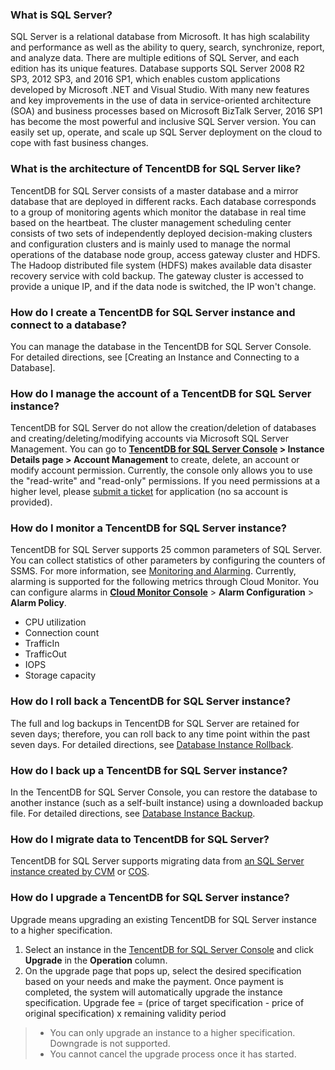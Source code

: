 ### What is SQL Server?
SQL Server is a relational database from Microsoft. It has high scalability and performance as well as the ability to query, search, synchronize, report, and analyze data. There are multiple editions of SQL Server, and each edition has its unique features.
Database supports SQL Server 2008 R2 SP3, 2012 SP3, and 2016 SP1, which enables custom applications developed by Microsoft .NET and Visual Studio. With many new features and key improvements in the use of data in service-oriented architecture (SOA) and business processes based on Microsoft BizTalk Server, 2016 SP1 has become the most powerful and inclusive SQL Server version. You can easily set up, operate, and scale up SQL Server deployment on the cloud to cope with fast business changes.

### What is the architecture of TencentDB for SQL Server like?
TencentDB for SQL Server consists of a master database and a mirror database that are deployed in different racks. Each database corresponds to a group of monitoring agents which monitor the database in real time based on the heartbeat. The cluster management scheduling center consists of two sets of independently deployed decision-making clusters and configuration clusters and is mainly used to manage the normal operations of the database node group, access gateway cluster and HDFS. The Hadoop distributed file system (HDFS) makes available data disaster recovery service with cold backup. The gateway cluster is accessed to provide a unique IP, and if the data node is switched, the IP won't change.

### How do I create a TencentDB for SQL Server instance and connect to a database?
You can manage the database in the TencentDB for SQL Server Console.
For detailed directions, see [Creating an Instance and Connecting to a Database].

### How do I manage the account of a TencentDB for SQL Server instance?
TencentDB for SQL Server do not allow the creation/deletion of databases and creating/deleting/modifying accounts via Microsoft SQL Server Management. You can go to **[TencentDB for SQL Server Console](https://console.cloud.tencent.com/sqlserver) > Instance Details page > Account Management** to create, delete, an account or modify account permission.
Currently, the console only allows you to use the "read-write" and "read-only" permissions. If you need permissions at a higher level, please [submit a ticket](https://console.cloud.tencent.com/workorder/category) for application (no sa account is provided).

### How do I monitor a TencentDB for SQL Server instance?
TencentDB for SQL Server supports 25 common parameters of SQL Server. You can collect statistics of other parameters by configuring the counters of SSMS. For more information, see [Monitoring and Alarming](https://intl.cloud.tencent.com/document/product/238/7524).
Currently, alarming is supported for the following metrics through Cloud Monitor. You can configure alarms in **[Cloud Monitor Console](https://console.cloud.tencent.com/monitor/overview)** > **Alarm Configuration** > **Alarm Policy**.
- CPU utilization
- Connection count
- TrafficIn
- TrafficOut
- IOPS
- Storage capacity

### How do I roll back a TencentDB for SQL Server instance?
The full and log backups in TencentDB for SQL Server are retained for seven days; therefore, you can roll back to any time point within the past seven days.
For detailed directions, see [Database Instance Rollback](https://intl.cloud.tencent.com/document/product/238/7522).

### How do I back up a TencentDB for SQL Server instance?
In the TencentDB for SQL Server Console, you can restore the database to another instance (such as a self-built instance) using a downloaded backup file.
For detailed directions, see [Database Instance Backup](https://intl.cloud.tencent.com/document/product/238/7523).


### How do I migrate data to TencentDB for SQL Server?
TencentDB for SQL Server supports migrating data from [an SQL Server instance created by CVM](https://intl.cloud.tencent.com/document/product/238/31421) or [COS](https://intl.cloud.tencent.com/document/product/238/19103).

### How do I upgrade a TencentDB for SQL Server instance?
Upgrade means upgrading an existing TencentDB for SQL Server instance to a higher specification.
1. Select an instance in the [TencentDB for SQL Server Console](https://console.cloud.tencent.com/sqlserver) and click **Upgrade** in the **Operation** column.
2. On the upgrade page that pops up, select the desired specification based on your needs and make the payment. Once payment is completed, the system will automatically upgrade the instance specification.
Upgrade fee = (price of target specification - price of original specification) x remaining validity period


>- You can only upgrade an instance to a higher specification. Downgrade is not supported.
>- You cannot cancel the upgrade process once it has started.

